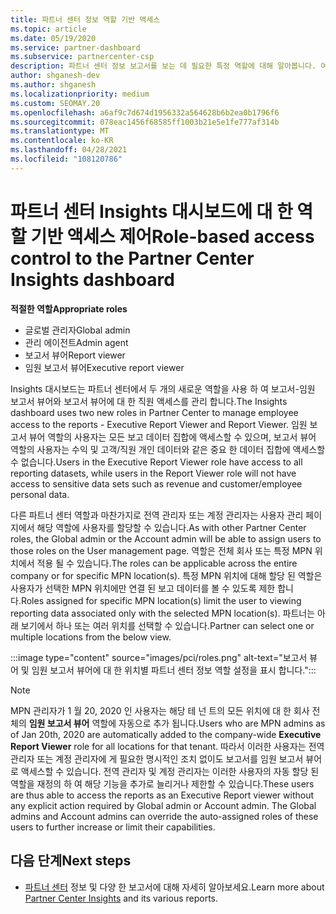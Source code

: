 ```yaml
---
title: 파트너 센터 정보 역할 기반 액세스
ms.topic: article
ms.date: 05/19/2020
ms.service: partner-dashboard
ms.subservice: partnercenter-csp
description: 파트너 센터 정보 보고서를 보는 데 필요한 특정 역할에 대해 알아봅니다. 여기에는 임원 보고서 뷰어와 보고서 뷰어의 역할이 포함 됩니다.
author: shganesh-dev
ms.author: shganesh
ms.localizationpriority: medium
ms.custom: SEOMAY.20
ms.openlocfilehash: a6af9c7d674d1956332a564628b6b2ea0b1796f6
ms.sourcegitcommit: 078eac1456f68585ff1003b21e5e1fe777af314b
ms.translationtype: MT
ms.contentlocale: ko-KR
ms.lasthandoff: 04/28/2021
ms.locfileid: "108120786"
---
```

# <a name="role-based-access-control-to-the-partner-center-insights-dashboard"></a><span data-ttu-id="94750-104">파트너 센터 Insights 대시보드에 대 한 역할 기반 액세스 제어</span><span class="sxs-lookup"><span data-stu-id="94750-104">Role-based access control to the Partner Center Insights dashboard</span></span>

<span data-ttu-id="94750-105">**적절한 역할**</span><span class="sxs-lookup"><span data-stu-id="94750-105">**Appropriate roles**</span></span>

- <span data-ttu-id="94750-106">글로벌 관리자</span><span class="sxs-lookup"><span data-stu-id="94750-106">Global admin</span></span>
- <span data-ttu-id="94750-107">관리 에이전트</span><span class="sxs-lookup"><span data-stu-id="94750-107">Admin agent</span></span>
- <span data-ttu-id="94750-108">보고서 뷰어</span><span class="sxs-lookup"><span data-stu-id="94750-108">Report viewer</span></span>
- <span data-ttu-id="94750-109">임원 보고서 뷰어</span><span class="sxs-lookup"><span data-stu-id="94750-109">Executive report viewer</span></span>

<span data-ttu-id="94750-110">Insights 대시보드는 파트너 센터에서 두 개의 새로운 역할을 사용 하 여 보고서-임원 보고서 뷰어와 보고서 뷰어에 대 한 직원 액세스를 관리 합니다.</span><span class="sxs-lookup"><span data-stu-id="94750-110">The Insights dashboard uses two new roles in Partner Center to manage employee access to the reports - Executive Report Viewer and Report Viewer.</span></span>  <span data-ttu-id="94750-111">임원 보고서 뷰어 역할의 사용자는 모든 보고 데이터 집합에 액세스할 수 있으며, 보고서 뷰어 역할의 사용자는 수익 및 고객/직원 개인 데이터와 같은 중요 한 데이터 집합에 액세스할 수 없습니다.</span><span class="sxs-lookup"><span data-stu-id="94750-111">Users in the Executive Report Viewer role have access to all reporting datasets, while users in the Report Viewer role will not have access to sensitive data sets such as revenue and customer/employee personal data.</span></span>  

<span data-ttu-id="94750-112">다른 파트너 센터 역할과 마찬가지로 전역 관리자 또는 계정 관리자는 사용자 관리 페이지에서 해당 역할에 사용자를 할당할 수 있습니다.</span><span class="sxs-lookup"><span data-stu-id="94750-112">As with other Partner Center roles, the Global admin or the Account admin will be able to assign users to those roles on the User management page.</span></span> <span data-ttu-id="94750-113">역할은 전체 회사 또는 특정 MPN 위치에서 적용 될 수 있습니다.</span><span class="sxs-lookup"><span data-stu-id="94750-113">The roles can be applicable across the entire company or for specific MPN location(s).</span></span> <span data-ttu-id="94750-114">특정 MPN 위치에 대해 할당 된 역할은 사용자가 선택한 MPN 위치에만 연결 된 보고 데이터를 볼 수 있도록 제한 합니다.</span><span class="sxs-lookup"><span data-stu-id="94750-114">Roles assigned for specific MPN location(s) limit the user to viewing reporting data associated only with the selected MPN location(s).</span></span> <span data-ttu-id="94750-115">파트너는 아래 보기에서 하나 또는 여러 위치를 선택할 수 있습니다.</span><span class="sxs-lookup"><span data-stu-id="94750-115">Partner can select one or multiple locations from the below view.</span></span>

:::image type="content" source="images/pci/roles.png" alt-text="보고서 뷰어 및 임원 보고서 뷰어에 대 한 위치별 파트너 센터 정보 역할 설정을 표시 합니다.":::

>[!Note]
> <span data-ttu-id="94750-117">MPN 관리자가 1 월 20, 2020 인 사용자는 해당 테 넌 트의 모든 위치에 대 한 회사 전체의 **임원 보고서 뷰어** 역할에 자동으로 추가 됩니다.</span><span class="sxs-lookup"><span data-stu-id="94750-117">Users who are MPN admins as of Jan 20th, 2020 are automatically added to the company-wide **Executive Report Viewer** role for all locations for that tenant.</span></span> <span data-ttu-id="94750-118">따라서 이러한 사용자는 전역 관리자 또는 계정 관리자에 게 필요한 명시적인 조치 없이도 보고서를 임원 보고서 뷰어로 액세스할 수 있습니다. 전역 관리자 및 계정 관리자는 이러한 사용자의 자동 할당 된 역할을 재정의 하 여 해당 기능을 추가로 늘리거나 제한할 수 있습니다.</span><span class="sxs-lookup"><span data-stu-id="94750-118">These users are thus able to access the reports as an Executive Report viewer without any explicit action required by Global admin or Account admin. The Global admins and Account admins can override the auto-assigned roles of these users to further increase or limit their capabilities.</span></span>

## <a name="next-steps"></a><span data-ttu-id="94750-119">다음 단계</span><span class="sxs-lookup"><span data-stu-id="94750-119">Next steps</span></span>

- <span data-ttu-id="94750-120">[파트너 센터](partner-center-insights.md) 정보 및 다양 한 보고서에 대해 자세히 알아보세요.</span><span class="sxs-lookup"><span data-stu-id="94750-120">Learn more about [Partner Center Insights](partner-center-insights.md) and its various reports.</span></span>
